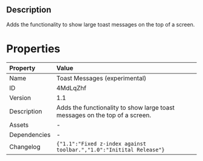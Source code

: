 <h2>Description</h2><p>Adds the functionality to show large toast messages on the top of a screen.<br></p>

# Properties

| Property | Value |
| :--- | :--- |
| Name | Toast Messages (experimental) |
| ID | 4MdLqZhf |
| Version | 1.1 |
| Description | Adds the functionality to show large toast messages on the top of a screen. |
| Assets | - |
| Dependencies | - |
| Changelog | `{"1.1":"Fixed z-index against toolbar.","1.0":"Initital Release"}` |